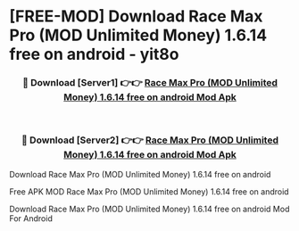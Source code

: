 # [FREE-MOD] Download Race Max Pro (MOD Unlimited Money) 1.6.14 free on android - yit8o


<div align="center">
<h3>🔴 Download [Server1] 👉👉 <a href="https://apk-comot.site?title=Race_Max_Pro_(MOD_Unlimited_Money)_1.6.14_free_on_android">Race Max Pro (MOD Unlimited Money) 1.6.14 free on android Mod Apk</a></h3><br>

<h3>🔴 Download [Server2] 👉👉 <a href="https://apk-comot.site?title=Race_Max_Pro_(MOD_Unlimited_Money)_1.6.14_free_on_android">Race Max Pro (MOD Unlimited Money) 1.6.14 free on android Mod Apk</a></h3>
</div>



Download Race Max Pro (MOD Unlimited Money) 1.6.14 free on android 

Free APK MOD Race Max Pro (MOD Unlimited Money) 1.6.14 free on android 

Download Race Max Pro (MOD Unlimited Money) 1.6.14 free on android Mod For Android
